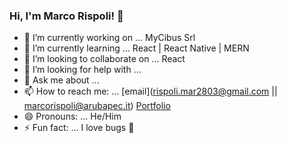 ### Hi, I'm Marco Rispoli! 👋

- 🔭 I’m currently working on ... MyCibus Srl
- 🌱 I’m currently learning ... React | React Native | MERN
- 👯 I’m looking to collaborate on ... React
- 🤔 I’m looking for help with ... 
- 💬 Ask me about ... 
- 📫 How to reach me: ... [email](rispoli.mar2803@gmail.com || marcorispoli@arubapec.it) [Portfolio](https://mr2803.github.io/mr-portfolio/contact.html)
- 😄 Pronouns: ... He/Him
- ⚡ Fun fact: ... I love bugs 🐛
